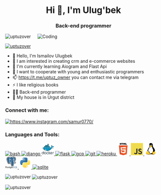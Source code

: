 <h1 align="center">Hi 👋, I'm Ulug'bek</h1>
<h3 align="center">Back-end programmer</h3>
<img align="right" alt="Coding" width="400" src="https://www.google.com/imgres?q=animated%20programer%20image&imgurl=https%3A%2F%2Ft3.ftcdn.net%2Fjpg%2F06%2F01%2F17%2F18%2F360_F_601171867_X85WpWCcMzNsoMWtMxiZQspKzaOwCyuK.jpg&imgrefurl=https%3A%2F%2Fstock.adobe.com%2Fsearch%2Fimages%3Fk%3Ddeveloper%2Bcartoon&docid=LfiF16KcHDAXgM&tbnid=QGBDyxpRAn0ahM&vet=12ahUKEwjyk6-7gN6GAxWhMBAIHcvBDiMQM3oECEwQAA..i&w=540&h=360&hcb=2&ved=2ahUKEwjyk6-7gN6GAxWhMBAIHcvBDiMQM3oECEwQAA">
<p align="left"> <img src="https://komarev.com/ghpvc/?username=uptuzover&label=Profile%20views&color=0e75b6&style=flat" alt="uptuzover" /> </p>
<p align="left"> <a href="https://github.com/ryo-ma/github-profile-trophy"><img src="https://github-profile-trophy.vercel.app/?username=uptuzover" alt="uptuzover" /></a> </p>

- 👋 Hello, I'm Ismailov Ulugbek <br>
- 👀 I am interested in creating crm and e-commerce websites <br>
- 🌱 I'm currently learning Aiogram and Flast Api 
- 💞 I want to cooperate with young and enthusiastic programmers 
- 📫 https://t.me/uptuz_owner you can contact me via telegram
- ⚡️ I like religious books
- 👨‍💻 Back-end programmer
- 🏡 My house is in Urgut district
<h3 align="left">Connect with me:</h3>
<p align="left">
<a href="https://instagram.com/https://www.instagram.com/samur0770/" target="blank"><img align="center" src="https://raw.githubusercontent.com/rahuldkjain/github-profile-readme-generator/master/src/images/icons/Social/instagram.svg" alt="https://www.instagram.com/samur0770/" height="30" width="40" /></a>
</p>

<h3 align="left">Languages and Tools:</h3>
<p align="left"> <a href="https://www.gnu.org/software/bash/" target="_blank" rel="noreferrer"> <img src="https://www.vectorlogo.zone/logos/gnu_bash/gnu_bash-icon.svg" alt="bash" width="40" height="40"/> </a> <a href="https://www.djangoproject.com/" target="_blank" rel="noreferrer"> <img src="https://cdn.worldvectorlogo.com/logos/django.svg" alt="django" width="40" height="40"/> </a> <a href="https://www.docker.com/" target="_blank" rel="noreferrer"> <img src="https://raw.githubusercontent.com/devicons/devicon/master/icons/docker/docker-original-wordmark.svg" alt="docker" width="40" height="40"/> </a> <a href="https://flask.palletsprojects.com/" target="_blank" rel="noreferrer"> <img src="https://www.vectorlogo.zone/logos/pocoo_flask/pocoo_flask-icon.svg" alt="flask" width="40" height="40"/> </a> <a href="https://cloud.google.com" target="_blank" rel="noreferrer"> <img src="https://www.vectorlogo.zone/logos/google_cloud/google_cloud-icon.svg" alt="gcp" width="40" height="40"/> </a> <a href="https://git-scm.com/" target="_blank" rel="noreferrer"> <img src="https://www.vectorlogo.zone/logos/git-scm/git-scm-icon.svg" alt="git" width="40" height="40"/> </a> <a href="https://heroku.com" target="_blank" rel="noreferrer"> <img src="https://www.vectorlogo.zone/logos/heroku/heroku-icon.svg" alt="heroku" width="40" height="40"/> </a> <a href="https://www.w3.org/html/" target="_blank" rel="noreferrer"> <img src="https://raw.githubusercontent.com/devicons/devicon/master/icons/html5/html5-original-wordmark.svg" alt="html5" width="40" height="40"/> </a> <a href="https://developer.mozilla.org/en-US/docs/Web/JavaScript" target="_blank" rel="noreferrer"> <img src="https://raw.githubusercontent.com/devicons/devicon/master/icons/javascript/javascript-original.svg" alt="javascript" width="40" height="40"/> </a> <a href="https://www.linux.org/" target="_blank" rel="noreferrer"> <img src="https://raw.githubusercontent.com/devicons/devicon/master/icons/linux/linux-original.svg" alt="linux" width="40" height="40"/> </a> <a href="https://www.postgresql.org" target="_blank" rel="noreferrer"> <img src="https://raw.githubusercontent.com/devicons/devicon/master/icons/postgresql/postgresql-original-wordmark.svg" alt="postgresql" width="40" height="40"/> </a> <a href="https://www.python.org" target="_blank" rel="noreferrer"> <img src="https://raw.githubusercontent.com/devicons/devicon/master/icons/python/python-original.svg" alt="python" width="40" height="40"/> </a> <a href="https://www.sqlite.org/" target="_blank" rel="noreferrer"> <img src="https://www.vectorlogo.zone/logos/sqlite/sqlite-icon.svg" alt="sqlite" width="40" height="40"/> </a> </p>

<p><img align="left" src="https://github-readme-stats.vercel.app/api/top-langs?username=uptuzover&show_icons=true&locale=en&layout=compact" alt="uptuzover" /></p>

<p>&nbsp;<img align="center" src="https://github-readme-stats.vercel.app/api?username=uptuzover&show_icons=true&locale=en" alt="uptuzover" /></p>

<p><img align="center" src="https://github-readme-streak-stats.herokuapp.com/?user=uptuzover&" alt="uptuzover" /></p>

